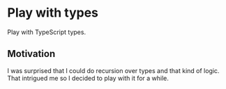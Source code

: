 # Play with types

Play with TypeScript types.

## Motivation

I was surprised that I could do recursion over types and that kind of logic. That intrigued me so I decided to play with it for a while.
